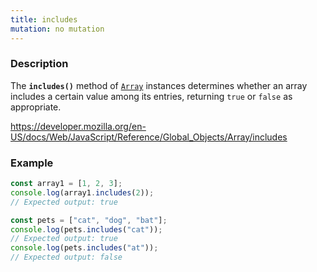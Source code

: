 ```yaml
---
title: includes
mutation: no mutation
---
```


### Description

The <strong><code>includes()</code></strong> method of <a href="https://developer.mozilla.org/en-US/docs/Web/JavaScript/Reference/Global_Objects/Array"><code>Array</code></a> instances determines whether an array
includes a certain value among its entries, returning <code>true</code> or
<code>false</code> as appropriate.

<a href="https://developer.mozilla.org/en-US/docs/Web/JavaScript/Reference/Global_Objects/Array/includes">https://developer.mozilla.org/en-US/docs/Web/JavaScript/Reference/Global_Objects/Array/includes</a>

### Example

```javascript
const array1 = [1, 2, 3];
console.log(array1.includes(2));
// Expected output: true

const pets = ["cat", "dog", "bat"];
console.log(pets.includes("cat"));
// Expected output: true
console.log(pets.includes("at"));
// Expected output: false
```
